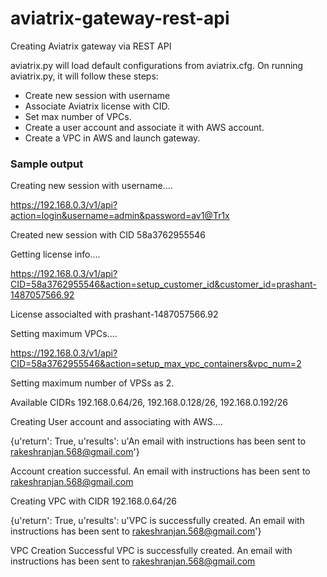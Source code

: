# aviatrix-gateway-rest-api
Creating Aviatrix gateway via REST API

aviatrix.py will load default configurations from aviatrix.cfg.
On running aviatrix.py, it will follow these steps:
* Create new session with username
* Associate Aviatrix license with CID.
* Set max number of VPCs.
* Create a user account and associate it with AWS account.
* Create a VPC in AWS and launch gateway.

### Sample output

Creating new session with username....

https://192.168.0.3/v1/api?action=login&username=admin&password=av1@Tr1x

Created new session with CID 58a3762955546


Getting license info....

https://192.168.0.3/v1/api?CID=58a3762955546&action=setup_customer_id&customer_id=prashant-1487057566.92

License associalted with prashant-1487057566.92


Setting maximum VPCs....

https://192.168.0.3/v1/api?CID=58a3762955546&action=setup_max_vpc_containers&vpc_num=2

Setting maximum number of VPSs as 2.

Available CIDRs 192.168.0.64/26, 192.168.0.128/26, 192.168.0.192/26


Creating User account and associating with AWS....

{u'return': True, u'results': u'An email with instructions has been sent to rakeshranjan.568@gmail.com'}

Account creation successful. An email with instructions has been sent to rakeshranjan.568@gmail.com


Creating VPC with CIDR 192.168.0.64/26

{u'return': True, u'results': u'VPC is successfully created. An email with instructions has been sent to rakeshranjan.568@gmail.com'}

VPC Creation Successful VPC is successfully created. An email with instructions has been sent to rakeshranjan.568@gmail.com

